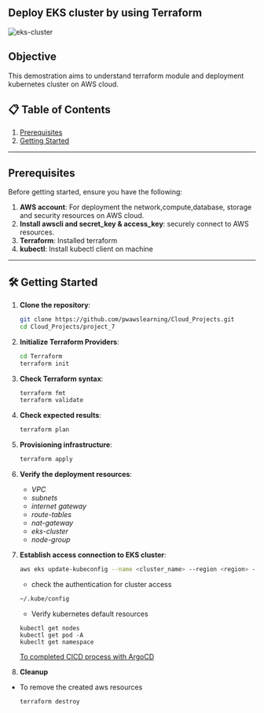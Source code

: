 ## Deploy EKS cluster by using Terraform

![eks-cluster](https://github.com/user-attachments/assets/0fa35f2e-4f40-44be-83ae-731ad999e6ff)


## Objective

This demostration aims to understand terraform module and deployment kubernetes cluster on AWS cloud.

## 📋 Table of Contents
1. [Prerequisites](#prerequisites)
2. [Getting Started](#getting-started)

---

## Prerequisites

Before getting started, ensure you have the following:

1. **AWS account**: For deployment the network,compute,database, storage and security resources on AWS cloud.
2. **Install awscli and secret_key & access_key**: securely connect to AWS resources.
3. **Terraform**: Installed terraform
4. **kubectl**: Install kubectl client on machine

---

## 🛠 Getting Started <a name="getting-started"></a>

1. **Clone the repository**:
    ```bash
    git clone https://github.com/pwawslearning/Cloud_Projects.git
    cd Cloud_Projects/project_7
    ```

2. **Initialize Terraform Providers**:
    ```bash
    cd Terraform
    terraform init
    ```
3. **Check Terraform syntax**:
    ```bash
    terraform fmt
    terraform validate
    ```
4. **Check expected results**:
    ```bash
    terraform plan
    ```
5. **Provisioning infrastructure**:
    ```bash
    terraform apply
    ```
6. **Verify the deployment resources**:
   - *VPC*
   - *subnets*
   - *internet gateway*
   - *route-tables*
   - *nat-gateway*
   - *eks-cluster*
   - *node-group*


7. **Establish access connection to EKS cluster**:
    ```bash
    aws eks update-kubeconfig --name <cluster_name> --region <region> --profile <profile_name>
    ```
    - check the authentication for cluster access
    ```bash
    ~/.kube/config
    ```
    - Verify kubernetes default resources
    ```
    kubectl get nodes
    kubectl get pod -A
    kubeclt get namespace
    ```
   [To completed CICD process with ArgoCD](https://gitlab.com/cicd3812942/code-repo.git)

8. **Cleanup**
  - To remove the created aws resources
    ```bash
    terraform destroy
    ```
